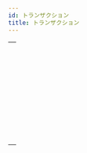 ```yaml
---
id: トランザクション
title: トランザクション
---
```


|                                                                                                               |
| ------------------------------------------------------------------------------------------------------------- |
| [<!-- INCLUDE #_command_.Active transaction.Syntax -->](../../commands-legacy/active-transaction.md)<br/>     |
| [<!-- INCLUDE #_command_.CANCEL TRANSACTION.Syntax -->](../../commands-legacy/cancel-transaction.md)<br/>     |
| [<!-- INCLUDE #_command_.In transaction.Syntax -->](../../commands-legacy/in-transaction.md)<br/>             |
| [<!-- INCLUDE #_command_.RESUME TRANSACTION.Syntax -->](../../commands-legacy/resume-transaction.md)<br/>     |
| [<!-- INCLUDE #_command_.START TRANSACTION.Syntax -->](../../commands-legacy/start-transaction.md)<br/>       |
| [<!-- INCLUDE #_command_.SUSPEND TRANSACTION.Syntax -->](../../commands-legacy/suspend-transaction.md)<br/>   |
| [<!-- INCLUDE #_command_.Transaction level.Syntax -->](../../commands-legacy/transaction-level.md)<br/>       |
| [<!-- INCLUDE #_command_.VALIDATE TRANSACTION.Syntax -->](../../commands-legacy/validate-transaction.md)<br/> |
